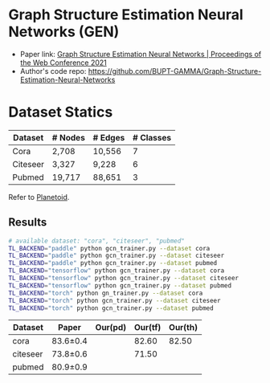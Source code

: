 # Graph Structure Estimation Neural Networks (GEN)

- Paper link: [Graph Structure Estimation Neural Networks | Proceedings of the Web Conference 2021](https://dl.acm.org/doi/10.1145/3442381.3449952)
- Author's code repo: https://github.com/BUPT-GAMMA/Graph-Structure-Estimation-Neural-Networks

# Dataset Statics

| Dataset  | # Nodes | # Edges | # Classes |
| -------- | ------- | ------- | --------- |
| Cora     | 2,708   | 10,556  | 7         |
| Citeseer | 3,327   | 9,228   | 6         |
| Pubmed   | 19,717  | 88,651  | 3         |

Refer to [Planetoid](https://gammagl.readthedocs.io/en/latest/api/gammagl.datasets.html#gammagl.datasets.Planetoid).

Results
-------

```bash
# available dataset: "cora", "citeseer", "pubmed"
TL_BACKEND="paddle" python gcn_trainer.py --dataset cora
TL_BACKEND="paddle" python gcn_trainer.py --dataset citeseer
TL_BACKEND="paddle" python gcn_trainer.py --dataset pubmed
TL_BACKEND="tensorflow" python gcn_trainer.py --dataset cora 
TL_BACKEND="tensorflow" python gcn_trainer.py --dataset citeseer
TL_BACKEND="tensorflow" python gcn_trainer.py --dataset pubmed
TL_BACKEND="torch" python gn_trainer.py --dataset cora
TL_BACKEND="torch" python gcn_trainer.py --dataset citeseer
TL_BACKEND="torch" python gcn_trainer.py --dataset pubmed
```

| Dataset  | Paper    | Our(pd) | Our(tf) | Our(th) |
| -------- | -------- | ------- | ------- | ------- |
| cora     | 83.6±0.4 |         | 82.60   | 82.50   |
| citeseer | 73.8±0.6 |         | 71.50   |         |
| pubmed   | 80.9±0.9 |         |         |         |
